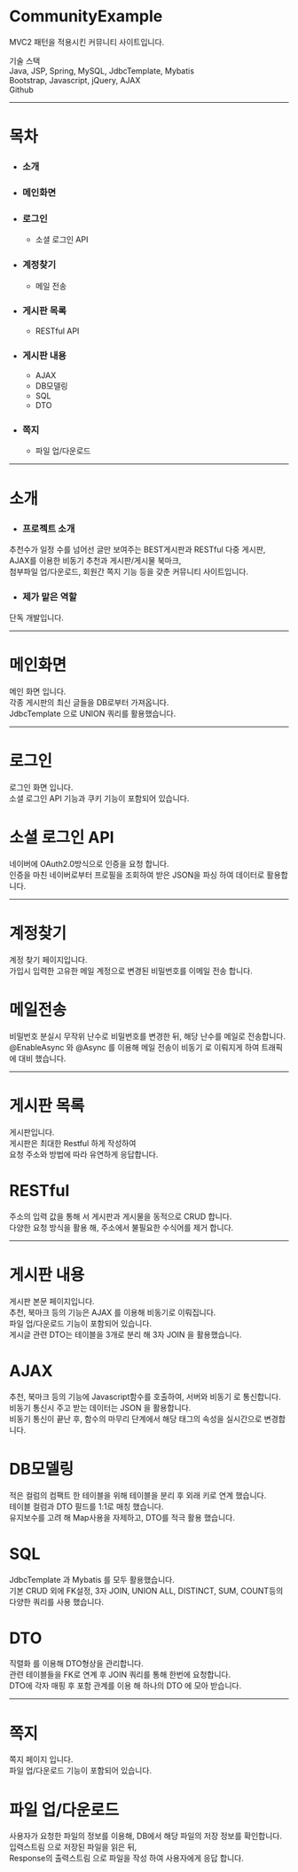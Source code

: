 # CommunityExample

MVC2 패턴을 적용시킨 커뮤니티 사이트입니다.  
  
기술 스택  
Java, JSP, Spring, MySQL, JdbcTemplate, Mybatis  
Bootstrap, Javascript, jQuery, AJAX  
Github

***

# 목차
- ### 소개
- ### 메인화면
- ### 로그인
	- 소셜 로그인 API
- ### 계정찾기
	- 메일 전송
- ### 게시판 목록
	- RESTful API
- ### 게시판 내용
	- AJAX
	- DB모델링
	- SQL
	- DTO
- ### 쪽지
	- 파일 업/다운로드

***

# 소개

- ### 프로젝트 소개

추천수가 일정 수를 넘어선 글만 보여주는 BEST게시판과 RESTful 다중 게시판,  
AJAX를 이용한 비동기 추천과 게시판/게시물 북마크,  
첨부파일 업/다운로드, 회원간 쪽지 기능 등을 갖춘 커뮤니티 사이트입니다.

- ### 제가 맡은 역할

단독 개발입니다.

***

# 메인화면

메인 화면 입니다.  
각종 게시판의 최신 글들을 DB로부터 가져옵니다.  
JdbcTemplate 으로 UNION 쿼리를 활용했습니다.  

***

# 로그인

로그인 화면 입니다.  
소셜 로그인 API 기능과 쿠키 기능이 포함되어 있습니다.

# 소셜 로그인 API

네이버에 OAuth2.0방식으로 인증을 요청 합니다.  
인증을 마친 네이버로부터 프로필을 조회하여 받은 JSON을 파싱 하여 데이터로 활용합니다.

***

# 계정찾기

계정 찾기 페이지입니다.  
가입시 입력한 고유한 메일 계정으로 변경된 비밀번호를 이메일 전송 합니다.

# 메일전송

비밀번호 분실시 무작위 난수로 비밀번호를 변경한 뒤, 해당 난수를 메일로 전송합니다.  
@EnableAsync 와 @Async 를 이용해 메일 전송이 비동기 로 이뤄지게 하여 트래픽에 대비 했습니다.

***

# 게시판 목록

게시판입니다.  
게시판은 최대한 Restful 하게 작성하여  
요청 주소와 방법에 따라 유연하게 응답합니다.

# RESTful

주소의 입력 값을 통해 서 게시판과 게시물을 동적으로 CRUD 합니다.  
다양한 요청 방식을 활용 해, 주소에서 불필요한 수식어를 제거 합니다.

***

# 게시판 내용

게시판 본문 페이지입니다.  
추천, 북마크 등의 기능은 AJAX 를 이용해 비동기로 이뤄집니다.  
파일 업/다운로드 기능이 포함되어 있습니다.  
게시글 관련 DTO는 테이블을 3개로 분리 해 3자 JOIN 을 활용했습니다.

# AJAX

추천, 북마크 등의 기능에 Javascript함수를 호출하여, 서버와 비동기 로 통신합니다.  
비동기 통신시 주고 받는 데이터는 JSON 을 활용합니다.  
비동기 통신이 끝난 후, 함수의 마무리 단계에서 해당 태그의 속성을 실시간으로 변경합니다.

# DB모델링

적은 컬럼의 컴팩트 한 테이블을 위해 테이블을 분리 후 외래 키로 연계 했습니다.  
테이블 컬럼과 DTO 필드를 1:1로 매칭 했습니다.  
유지보수를 고려 해 Map사용을 자제하고, DTO를 적극 활용 했습니다.

# SQL

JdbcTemplate 과 Mybatis 를 모두 활용했습니다.  
기본 CRUD 외에 FK설정, 3자 JOIN, UNION ALL, DISTINCT, SUM, COUNT등의 다양한 쿼리를 사용 했습니다.

# DTO

직렬화 를 이용해 DTO형상을 관리합니다.  
관련 테이블들을 FK로 연계 후 JOIN 쿼리를 통해 한번에 요청합니다.  
DTO에 각자 매핑 후 포함 관계를 이용 해 하나의 DTO 에 모아 받습니다.

***

# 쪽지

쪽지 페이지 입니다.  
파일 업/다운로드 기능이 포함되어 있습니다.

# 파일 업/다운로드

사용자가 요청한 파일의 정보를 이용해, DB에서 해당 파일의 저장 정보를 확인합니다.  
입력스트림 으로 저장된 파일을 읽은 뒤,  
Response의 출력스트림 으로 파일을 작성 하여 사용자에게 응답 합니다.

